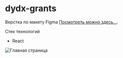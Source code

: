 # dydx-grants
Верстка по макету Figma
 [Посмотреть можно здесь...](https://dydx-grants-dv.netlify.app/). 

 
Стек технологий
* React



![Главная страница](https://github.com/dianaveselkina/dydx-grants/commit/63ba291577b3e3ced24fc94f18ea3bf71f358c4c)

